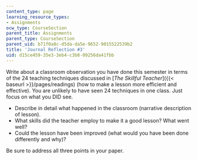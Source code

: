 ```yaml
---
content_type: page
learning_resource_types:
- Assignments
ocw_type: CourseSection
parent_title: Assignments
parent_type: CourseSection
parent_uid: b71f0a8c-d5da-da5e-9652-9015522539b2
title: 'Journal Reflection #3'
uid: d15ce459-35e3-3eb4-c3b8-09256da41fbb
---
```


Write about a classroom observation you have done this semester in terms of the 24 teaching techniques discussed in [_The_ _Skillful Teacher_]({{< baseurl >}}/pages/readings) (how to make a lesson more efficient and effective). You are unlikely to have seen 24 techniques in one class. Just focus on what you DID see.

*   Describe in detail what happened in the classroom (narrative description of lesson).
*   What skills did the teacher employ to make it a good lesson? What went well?
*   Could the lesson have been improved (what would you have been done differently and why)?

Be sure to address all three points in your paper.